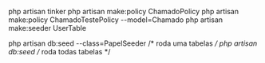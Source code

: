 php artisan tinker
php artisan make:policy ChamadoPolicy
php artisan make:policy ChamadoTestePolicy --model=Chamado
php artisan make:seeder UserTable

php artisan db:seed --class=PapelSeeder /* roda uma tabelas */
php artisan db:seed   /* roda todas tabelas */